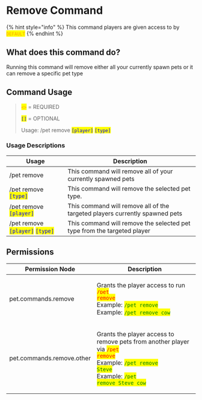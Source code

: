 # Remove Command

{% hint style="info" %}
This command players are given access to by <mark style="color:orange;">`DEFAULT`</mark>
{% endhint %}

## What does this command do?

Running this command will remove either all your currently spawn pets or it can remove a specific pet type

## Command Usage

> <mark style="color:orange;">`<>`</mark> = REQUIRED
>
> <mark style="color:blue;">`[]`</mark> = OPTIONAL
>
> Usage: /pet remove <mark style="color:blue;">`[player]`</mark> <mark style="color:blue;">`[type]`</mark>

### Usage Descriptions

| Usage                                                                                             | Description                                                                 |
| ------------------------------------------------------------------------------------------------- | --------------------------------------------------------------------------- |
| /pet remove                                                                                       | This command will remove all of your currently spawned pets                 |
| /pet remove <mark style="color:blue;">`[type]`</mark>                                             | This command will remove the selected pet type.                             |
| /pet remove <mark style="color:blue;">`[player]`</mark>                                           | This command will remove all of the targeted players currently spawned pets |
| /pet remove <mark style="color:blue;">`[player]`</mark> <mark style="color:blue;">`[type]`</mark> | This command will remove the selected pet type from the targeted player     |

## Permissions

| Permission Node           | Description                                                                                                                                                                                                                                                                                                                                |
| ------------------------- | ------------------------------------------------------------------------------------------------------------------------------------------------------------------------------------------------------------------------------------------------------------------------------------------------------------------------------------------ |
| pet.commands.remove       | <p>Grants the player access to run <mark style="color:red;"><code>/pet remove</code></mark><br><mark style="color:red;"><code></code></mark>Example: <mark style="color:green;"><code>/pet remove</code></mark><br>Example: <mark style="color:green;"><code>/pet remove cow</code></mark></p>                                             |
| pet.commands.remove.other | <p>Grants the player access to remove pets from another player via <mark style="color:red;"><code>/pet remove</code></mark><br><mark style="color:red;"><code></code></mark>Example: <mark style="color:green;"><code>/pet remove Steve</code></mark><br>Example: <mark style="color:green;"><code>/pet remove Steve cow</code></mark></p> |
